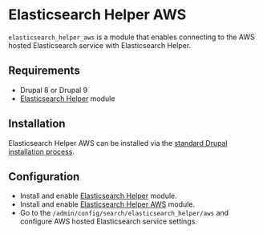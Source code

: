 # Elasticsearch Helper AWS

`elasticsearch_helper_aws` is a module that enables connecting to the AWS hosted
Elasticsearch service with Elasticsearch Helper.

## Requirements

* Drupal 8 or Drupal 9
* [Elasticsearch Helper](https://www.drupal.org/project/elasticsearch_helper) module

## Installation

Elasticsearch Helper AWS can be installed via the
[standard Drupal installation process](https://www.drupal.org/docs/extending-drupal/installing-drupal-modules).

## Configuration

* Install and enable [Elasticsearch Helper](https://www.drupal.org/project/elasticsearch_helper) module.
* Install and enable [Elasticsearch Helper AWS](https://www.drupal.org/project/elasticsearch_helper_aws)
  module.
* Go to the `/admin/config/search/elasticsearch_helper/aws` and configure AWS
hosted Elasticsearch service settings.
